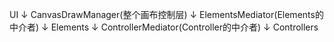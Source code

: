 UI
↓
CanvasDrawManager(整个画布控制层)
↓
ElementsMediator(Elements的中介者)
↓
Elements
↓
ControllerMediator(Controller的中介者)
↓
Controllers